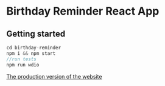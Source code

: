 # Birthday Reminder React App

## Getting started

```js
cd birthday-reminder
npm i && npm start
//run tests
npm run wdio
```

[The production version of the website](https://laughing-feynman-11feb4.netlify.app/)
